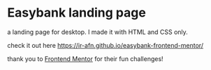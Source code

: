 # Easybank landing page

a landing page for desktop.
I made it with HTML and CSS only.

check it out here https://ir-afn.github.io/easybank-frontend-mentor/

thank you to [Frontend Mentor](https://www.frontendmentor.io/solutions) for their fun challenges!
